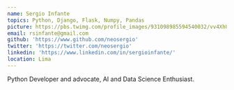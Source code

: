 ```yaml
---
name: Sergio Infante
topics: Python, Django, Flask, Numpy, Pandas
picture: https://pbs.twimg.com/profile_images/931098985594540032/vv4XhUzh_400x400.jpg
email: rsinfante@gmail.com
github: 'https://www.github.com/neosergio'
twitter: 'https://twitter.com/neosergio'
linkedin: 'https://www.linkedin.com/in/sergioinfante/'
location: Lima
---
```


Python Developer and advocate, AI and Data Science Enthusiast.
